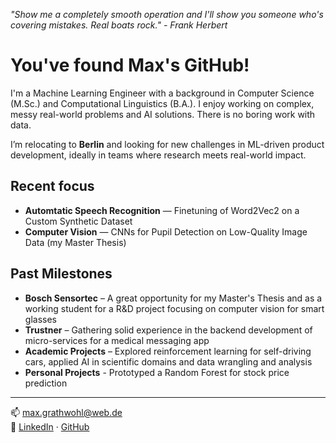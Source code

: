 

<!--
## Hi there 👋
**Mxgra/MxGra** is a ✨ _special_ ✨ repository because its `README.md` (this file) appears on your GitHub profile.

Here are some ideas to get you started:

- 🔭 I’m currently working on ...
- 🌱 I’m currently learning ...
- 👯 I’m looking to collaborate on ...
- 🤔 I’m looking for help with ...
- 💬 Ask me about ...
- 📫 How to reach me: ...
- 😄 Pronouns: ...
- ⚡ Fun fact: ...
-->
*"Show me a completely smooth operation and I'll show you someone who's covering mistakes. Real boats rock." - Frank Herbert*

# You've found Max's GitHub!

I'm a Machine Learning Engineer with a background in Computer Science (M.Sc.) and Computational Linguistics (B.A.). I enjoy working on complex, messy real-world problems and AI solutions. There is no boring work with data.

I’m relocating to **Berlin** and looking for new challenges in ML-driven product development, ideally in teams where research meets real-world impact.


## Recent focus
- **Automtatic Speech Recognition** — Finetuning of Word2Vec2 on a Custom Synthetic Dataset
- **Computer Vision** — CNNs for Pupil Detection on Low-Quality Image Data (my Master Thesis)


## Past Milestones
- **Bosch Sensortec** – A great opportunity for my Master's Thesis and as a working student for a R&D project focusing on computer vision for smart glasses
- **Trustner** – Gathering solid experience in the backend development of micro-services for a medical messaging app
- **Academic Projects** – Explored reinforcement learning for self-driving cars, applied AI in scientific domains and data wrangling and analysis
- **Personal Projects** - Prototyped a Random Forest for stock price prediction


---

📫 [max.grathwohl@web.de](mailto:max.grathwohl@web.de)  
🔗 [LinkedIn](https://www.linkedin.com/in/max-grathwohl) · [GitHub](https://github.com/Mxgra)
